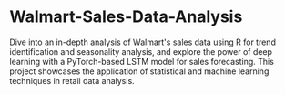 # Walmart-Sales-Data-Analysis
Dive into an in-depth analysis of Walmart's sales data using R for trend identification and seasonality analysis, and explore the power of deep learning with a PyTorch-based LSTM model for sales forecasting. This project showcases the application of statistical and machine learning techniques in retail data analysis.
